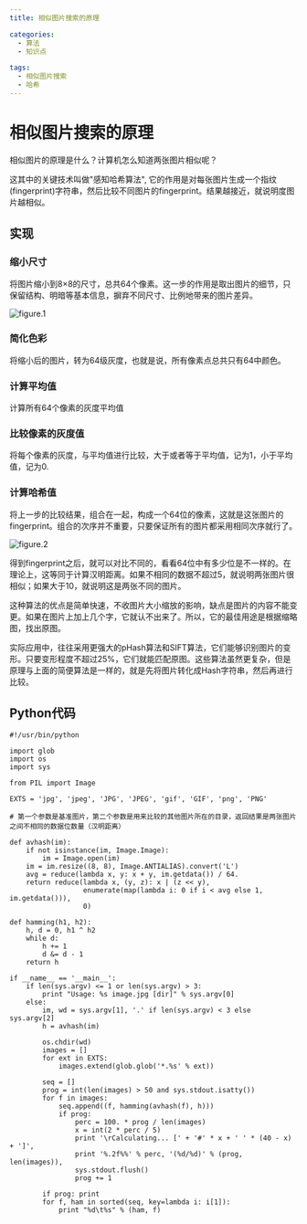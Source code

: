 ```yaml
---
title: 相似图片搜索的原理

categories:
  - 算法
  - 知识点

tags:
  - 相似图片搜索
  - 哈希
---
```


# 相似图片搜索的原理
相似图片的原理是什么？计算机怎么知道两张图片相似呢？  

这其中的关键技术叫做"感知哈希算法", 它的作用是对每张图片生成一个指纹(fingerprint)字符串，然后比较不同图片的fingerprint。结果越接近，就说明度图片越相似。  

## 实现
### 缩小尺寸
将图片缩小到8×8的尺寸，总共64个像素。这一步的作用是取出图片的细节，只保留结构、明暗等基本信息，摒弃不同尺寸、比例地带来的图片差异。 

![figure.1](https://gitee.com/zyp521/upload_image/raw/master/sUDIDH.png)

### 简化色彩
将缩小后的图片，转为64级灰度，也就是说，所有像素点总共只有64中颜色。

### 计算平均值
计算所有64个像素的灰度平均值

### 比较像素的灰度值
将每个像素的灰度，与平均值进行比较，大于或者等于平均值，记为1，小于平均值，记为0.

### 计算哈希值
将上一步的比较结果，组合在一起，构成一个64位的像素，这就是这张图片的fingerprint。组合的次序并不重要，只要保证所有的图片都采用相同次序就行了。

![figure.2](https://gitee.com/zyp521/upload_image/raw/master/wRYu7X.png)

得到fingerprint之后，就可以对比不同的，看看64位中有多少位是不一样的。在理论上，这等同于计算汉明距离。如果不相同的数据不超过5，就说明两张图片很相似；如果大于10，就说明这是两张不同的图片。  

这种算法的优点是简单快速，不收图片大小缩放的影响，缺点是图片的内容不能变更。如果在图片上加上几个字，它就认不出来了。所以，它的最佳用途是根据缩略图，找出原图。  

实际应用中，往往采用更强大的pHash算法和SIFT算法，它们能够识别图片的变形。只要变形程度不超过25%，它们就能匹配原图。这些算法虽然更复杂，但是原理与上面的简便算法是一样的，就是先将图片转化成Hash字符串，然后再进行比较。

## Python代码
```
#!/usr/bin/python

import glob
import os
import sys

from PIL import Image

EXTS = 'jpg', 'jpeg', 'JPG', 'JPEG', 'gif', 'GIF', 'png', 'PNG'

# 第一个参数是基准图片，第二个参数是用来比较的其他图片所在的目录，返回结果是两张图片之间不相同的数据位数量（汉明距离）

def avhash(im):
    if not isinstance(im, Image.Image):
        im = Image.open(im)
    im = im.resize((8, 8), Image.ANTIALIAS).convert('L')
    avg = reduce(lambda x, y: x + y, im.getdata()) / 64.
    return reduce(lambda x, (y, z): x | (z << y),
                  enumerate(map(lambda i: 0 if i < avg else 1, im.getdata())),
                  0)

def hamming(h1, h2):
    h, d = 0, h1 ^ h2
    while d:
        h += 1
        d &= d - 1
    return h

if __name__ == '__main__':
    if len(sys.argv) <= 1 or len(sys.argv) > 3:
        print "Usage: %s image.jpg [dir]" % sys.argv[0]
    else:
        im, wd = sys.argv[1], '.' if len(sys.argv) < 3 else sys.argv[2]
        h = avhash(im)

        os.chdir(wd)
        images = []
        for ext in EXTS:
            images.extend(glob.glob('*.%s' % ext))

        seq = []
        prog = int(len(images) > 50 and sys.stdout.isatty())
        for f in images:
            seq.append((f, hamming(avhash(f), h)))
            if prog:
                perc = 100. * prog / len(images)
                x = int(2 * perc / 5)
                print '\rCalculating... [' + '#' * x + ' ' * (40 - x) + ']',
                print '%.2f%%' % perc, '(%d/%d)' % (prog, len(images)),
                sys.stdout.flush()
                prog += 1

        if prog: print
        for f, ham in sorted(seq, key=lambda i: i[1]):
            print "%d\t%s" % (ham, f)
```
